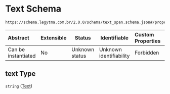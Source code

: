 # Text Schema

```txt
https://schema.legytma.com.br/2.0.0/schema/text_span.schema.json#/properties/text
```




| Abstract            | Extensible | Status         | Identifiable            | Custom Properties | Additional Properties | Access Restrictions | Defined In                                                                        |
| :------------------ | ---------- | -------------- | ----------------------- | :---------------- | --------------------- | ------------------- | --------------------------------------------------------------------------------- |
| Can be instantiated | No         | Unknown status | Unknown identifiability | Forbidden         | Allowed               | none                | [text_span.schema.json\*](../schema/text_span.schema.json) |

## text Type

`string` ([Text](text_span-properties-text.md))
